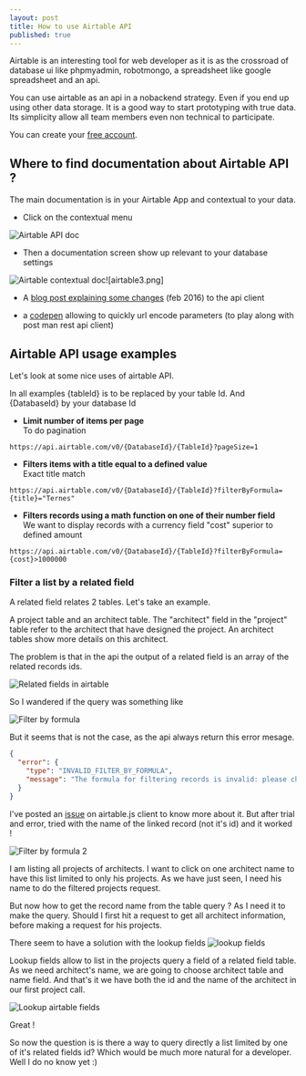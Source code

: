 ```yaml
---
layout: post
title: How to use Airtable API
published: true
---
```

Airtable is an interesting tool for web developer as it is as the crossroad of database ui like phpmyadmin, robotmongo, a spreadsheet like google spreadsheet and an api. 

You can use airtable as an api in a nobackend strategy. Even if you end up using other data storage. It is a good way to start prototyping with true data. Its simplicity allow all team members even non technical to participate. 

You can create your [free account](https://airtable.com/invite/tmyzgSjU "Airtable database in the cloud"). 

## Where to find documentation about Airtable API ? 

The main documentation is in your Airtable App and contextual to your data.

- Click on the contextual menu    

![Airtable API doc](https://raw.githubusercontent.com/sinsunsan/sinsunsan.github.io/master/images/airtable1.png)


- Then a documentation screen show up relevant to your database settings    

![Airtable contextual doc](https://raw.githubusercontent.com/sinsunsan/sinsunsan.github.io/master/images/airtable3.png)![airtable3.png]


* A [blog post explaining some changes](http://blog.airtable.com/post/138484080527/the-right-sort-of-api-updates) (feb 2016) to the api client

* a [codepen](https://codepen.io/airtable/full/rLKkYB) allowing to quickly url encode parameters (to play along with post man rest api client)


## Airtable API usage examples

Let's look at some nice uses of airtable API.

In all examples {tableId} is to be replaced by your table Id. 
And {DatabaseId} by your database Id

* **Limit number of items per page**   
To do pagination   

`https://api.airtable.com/v0/{DatabaseId}/{TableId}?pageSize=1`
    
* **Filters items with a title equal to a defined value**   
Exact title match   

`https://api.airtable.com/v0/{DatabaseId}/{TableId}?filterByFormula={title}="Ternes"`
     
* **Filters records using a math function on one of their number field**   
We want to display records with a currency field "cost" superior to defined amount   

`https://api.airtable.com/v0/{DatabaseId}/{TableId}?filterByFormula={cost}>1000000`

### Filter a list by a related field

A related field relates 2 tables. Let's take an example. 

A project table and an architect table. The "architect" field in the "project" table refer to the architect that have designed the project. An architect tables show more details on this architect.

The  problem is that in the api the output of a related field is an array of the related records ids. 

![Related fields in airtable](https://raw.githubusercontent.com/sinsunsan/sinsunsan.github.io/master/images/related-field.png)

So I wandered if the query was something like 

![Filter by formula](https://raw.githubusercontent.com/sinsunsan/sinsunsan.github.io/master/images/filterByFormula.png)

But it seems that is not the case, as the api always return this error mesage.
```json
{
  "error": {
    "type": "INVALID_FILTER_BY_FORMULA",
    "message": "The formula for filtering records is invalid: please check your formula text."
  }
}
```

I've posted an [issue](https://github.com/Airtable/airtable.js/issues/15) on airtable.js client to know more about it. But after trial and error, tried with the name of the linked record (not it's id) and it worked !

![Filter by formula 2](https://raw.githubusercontent.com/sinsunsan/sinsunsan.github.io/master/images/filterbyformula2.png)

I am listing all projects of architects. I want to click on one architect name to have this list limited to only his projects. As we have just seen, I need his name to do the filtered projects request.

But now how to get the record name from the table query ? As I need it to make the query. Should I first hit a request to get all architect information, before making a request for his projects. 

There seem to have a solution with the lookup fields ![lookup fields](https://raw.githubusercontent.com/sinsunsan/sinsunsan.github.io/master/images/lookup.png)

Lookup fields allow to list in the projects query a field of a related field table. As we need architect's name, we are going to choose architect table and name field. 
And that's it we have both the id and the name of the architect in our first project call.

![Lookup airtable fields](https://raw.githubusercontent.com/sinsunsan/sinsunsan.github.io/master/images/architect_architectNAme.png)

Great ! 

So now the question is is there a way to query directly a list limited by one of it's related fields id? Which would be much more natural for a developer. 
Well I do no know yet :)


